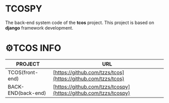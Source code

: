 # TCOSPY

The back-end system code of the **tcos** project. This project is based on **django** framework development.

# ⚙️TCOS INFO

| PROJECT            | URL                                                              |
| ------------------ | ---------------------------------------------------------------- |
| TCOS(front-end)    | [https://github.com/tzzs/tcos](https://github.com/tzzs/tcos)     |
| BACK-END(back-end) | [https://github.com/tzzs/tcospy](https://github.com/tzzs/tcospy) |

